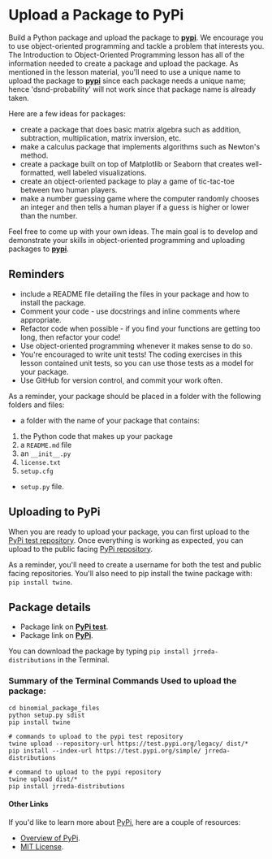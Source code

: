 # Upload a Package to PyPi

Build a Python package and upload the package to **[pypi](https://pypi.org/)**. We encourage you to use object-oriented programming and tackle a problem that interests you. The Introduction to Object-Oriented Programming lesson has all of the information needed to create a package and upload the package. As mentioned in the lesson material, you'll need to use a unique name to upload the package to **[pypi](https://pypi.org/)** since each package needs a unique name; hence 'dsnd-probability' will not work since that package name is already taken.  

Here are a few ideas for packages:  

- create a package that does basic matrix algebra such as addition, subtraction, multiplication, matrix inversion, etc.  
- make a calculus package that implements algorithms such as Newton's method.  
- create a package built on top of Matplotlib or Seaborn that creates well-formatted, well labeled visualizations.  
- create an object-oriented package to play a game of tic-tac-toe between two human players.  
- make a number guessing game where the computer randomly chooses an integer and then tells a human player if a guess is higher or lower than the number.

Feel free to come up with your own ideas. The main goal is to develop and demonstrate your skills in object-oriented programming and uploading packages to **[pypi](https://pypi.org/)**.


## Reminders

- include a README file detailing the files in your package and how to install the package.  
- Comment your code - use docstrings and inline comments where appropriate.  
- Refactor code when possible - if you find your functions are getting too long, then refactor your code!  
- Use object-oriented programming whenever it makes sense to do so.  
- You're encouraged to write unit tests! The coding exercises in this lesson contained unit tests, so you can use those tests as a model for your package.  
- Use GitHub for version control, and commit your work often.  


As a reminder, your package should be placed in a folder with the following folders and files:  

- a folder with the name of your package that contains:  
1. the Python code that makes up your package  
2. a `README.md` file  
3. an `__init__.py`  
4. `license.txt`  
5. `setup.cfg`  
- `setup.py` file.



## Uploading to PyPi

When you are ready to upload your package, you can first upload to the [PyPi test repository](https://test.pypi.org/). Once everything is working as expected, you can upload to the public facing [PyPi repository](https://pypi.org/).  

As a reminder, you'll need to create a username for both the test and public facing repositories. You'll also need to pip install the twine package with: `pip install twine`.   


## Package details

* Package link on **[PyPi test](https://test.pypi.org/project/jrreda-distributions/)**.
* Package link on **[PyPi](https://pypi.org/project/jrreda-distributions/)**.


You can download the package by typing `pip install jrreda-distributions` in the Terminal.


### Summary of the Terminal Commands Used to upload the package:

```
cd binomial_package_files
python setup.py sdist
pip install twine

# commands to upload to the pypi test repository
twine upload --repository-url https://test.pypi.org/legacy/ dist/*
pip install --index-url https://test.pypi.org/simple/ jrreda-distributions

# command to upload to the pypi repository
twine upload dist/*
pip install jrreda-distributions
```



#### Other Links

If you'd like to learn more about [PyPi](https://pypi.org/), here are a couple of resources:

* [Overview of PyPi](https://docs.python.org/3/distutils/packageindex.html).
* [MIT License](https://opensource.org/licenses/MIT).
